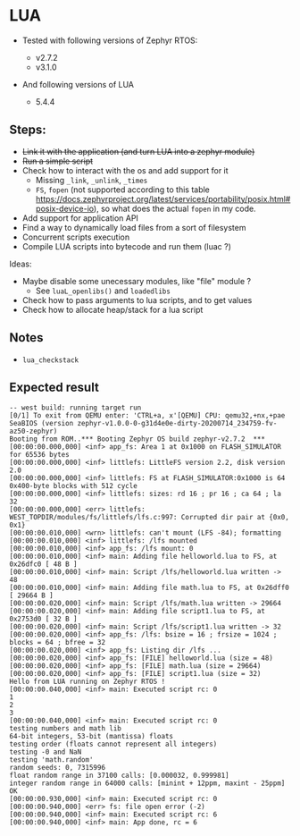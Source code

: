 # LUA

- Tested with following versions of Zephyr RTOS:
  - v2.7.2
  - v3.1.0

- And following versions of LUA
  - 5.4.4

## Steps:

- ~~Link it with the application (and turn LUA into a zephyr module)~~
- ~~Run a simple script~~
- Check how to interact with the os and add support for it
  - Missing `_link`, `_unlink`, `_times`
  - `FS`, `fopen` (not supported according to this table https://docs.zephyrproject.org/latest/services/portability/posix.html#posix-device-io), so what does the actual `fopen` in my code.
- Add support for application API
- Find a way to dynamically load files from a sort of filesystem
- Concurrent scripts execution
- Compile LUA scripts into bytecode and run them (luac ?)

Ideas:
- Maybe disable some unecessary modules, like "file" module ?
  - See `luaL_openlibs()` and `loadedlibs`
- Check how to pass arguments to lua scripts, and to get values
- Check how to allocate heap/stack for a lua script

## Notes

- `lua_checkstack`

## Expected result

```
-- west build: running target run
[0/1] To exit from QEMU enter: 'CTRL+a, x'[QEMU] CPU: qemu32,+nx,+pae
SeaBIOS (version zephyr-v1.0.0-0-g31d4e0e-dirty-20200714_234759-fv-az50-zephyr)
Booting from ROM..*** Booting Zephyr OS build zephyr-v2.7.2  ***
[00:00:00.000,000] <inf> app_fs: Area 1 at 0x1000 on FLASH_SIMULATOR for 65536 bytes
[00:00:00.000,000] <inf> littlefs: LittleFS version 2.2, disk version 2.0
[00:00:00.000,000] <inf> littlefs: FS at FLASH_SIMULATOR:0x1000 is 64 0x400-byte blocks with 512 cycle
[00:00:00.000,000] <inf> littlefs: sizes: rd 16 ; pr 16 ; ca 64 ; la 32
[00:00:00.000,000] <err> littlefs: WEST_TOPDIR/modules/fs/littlefs/lfs.c:997: Corrupted dir pair at {0x0, 0x1}
[00:00:00.010,000] <wrn> littlefs: can't mount (LFS -84); formatting
[00:00:00.010,000] <inf> littlefs: /lfs mounted
[00:00:00.010,000] <inf> app_fs: /lfs mount: 0
[00:00:00.010,000] <inf> main: Adding file helloworld.lua to FS, at 0x26dfc0 [ 48 B ]
[00:00:00.010,000] <inf> main: Script /lfs/helloworld.lua written -> 48
[00:00:00.010,000] <inf> main: Adding file math.lua to FS, at 0x26dff0 [ 29664 B ]
[00:00:00.020,000] <inf> main: Script /lfs/math.lua written -> 29664
[00:00:00.020,000] <inf> main: Adding file script1.lua to FS, at 0x2753d0 [ 32 B ]
[00:00:00.020,000] <inf> main: Script /lfs/script1.lua written -> 32
[00:00:00.020,000] <inf> app_fs: /lfs: bsize = 16 ; frsize = 1024 ; blocks = 64 ; bfree = 32
[00:00:00.020,000] <inf> app_fs: Listing dir /lfs ...
[00:00:00.020,000] <inf> app_fs: [FILE] helloworld.lua (size = 48)
[00:00:00.020,000] <inf> app_fs: [FILE] math.lua (size = 29664)
[00:00:00.020,000] <inf> app_fs: [FILE] script1.lua (size = 32)
Hello from LUA running on Zephyr RTOS !
[00:00:00.040,000] <inf> main: Executed script rc: 0
1
2
3
[00:00:00.040,000] <inf> main: Executed script rc: 0
testing numbers and math lib
64-bit integers, 53-bit (mantissa) floats
testing order (floats cannot represent all integers)
testing -0 and NaN
testing 'math.random'
random seeds: 0, 7315996
float random range in 37100 calls: [0.000032, 0.999981]
integer random range in 64000 calls: [minint + 12ppm, maxint - 25ppm]
OK
[00:00:00.930,000] <inf> main: Executed script rc: 0
[00:00:00.940,000] <err> fs: file open error (-2)
[00:00:00.940,000] <inf> main: Executed script rc: 6
[00:00:00.940,000] <inf> main: App done, rc = 6
```
